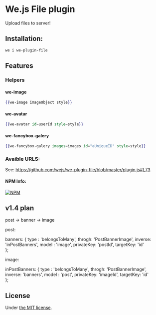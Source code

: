 # We.js File plugin

Upload files to server!

## Installation:

```sh
we i we-plugin-file
```

## Features

### Helpers

#### we-image
```hbs
{{we-image imageObject style}}
```

#### we-avatar
```hbs
{{we-avatar id=userId style=style}}
```

#### we-fancybox-galery
```hbs
{{we-fancybox-galery images=images id="aUniqueID" style=style}}
```


### Avaible URLS:

See: https://github.com/wejs/we-plugin-file/blob/master/plugin.js#L73

#### NPM Info:
[![NPM](https://nodei.co/npm/we-plugin-file.png?downloads=true&downloadRank=true&stars=true)](https://nodei.co/npm/we-plugin-file/)

## v1.4 plan




post -> banner -> image

post:

banners: {
  type  : 'belongsToMany',
  throgh: 'PostBannerImage',
  inverse: 'inPostBanners',
  model : 'image',
  privateKey: 'postId',
  targetKey: 'id'  
};


image:

inPostBanners: {
  type  : 'belongsToMany',
  throgh: 'PostBannerImage',
  inverse: 'banners',
  model : 'post',
  privateKey: 'imageId',
  targetKey: 'id'  
};

## License

Under [the MIT license](https://github.com/wejs/we/blob/master/LICENSE.md).